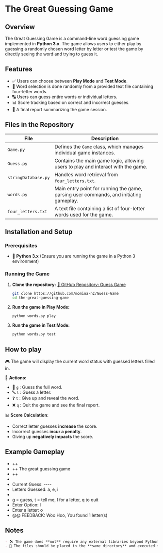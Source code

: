 # The Great Guessing Game

## Overview
The Great Guessing Game is a command-line word guessing game implemented in **Python 3.x**. The game allows users to either play by guessing a randomly chosen word letter by letter or test the game by directly seeing the word and trying to guess it.

## Features
- ✅ Users can choose between **Play Mode** and **Test Mode**.
- 🎯 Word selection is done randomly from a provided text file containing four-letter words.
- 🔠 Users can guess entire words or individual letters.
- 📊 Score tracking based on correct and incorrect guesses.
- 📜 A final report summarizing the game session.

## Files in the Repository

| File              | Description |
|------------------|-------------|
| `Game.py`        | Defines the `Game` class, which manages individual game instances. |
| `Guess.py`       | Contains the main game logic, allowing users to play and interact with the game. |
| `stringDatabase.py` | Handles word retrieval from `four_letters.txt`. |
| `words.py`       | Main entry point for running the game, parsing user commands, and initiating gameplay. |
| `four_letters.txt` | A text file containing a list of four-letter words used for the game. |

## Installation and Setup
### Prerequisites
- 🐍 **Python 3.x** (Ensure you are running the game in a Python 3 environment)

### Running the Game
1. **Clone the repository:**
[🔗 GitHub Repository: Guess Game](https://github.com/momina-nz/Guess-Game)
   ```sh
   git clone https://github.com/momina-nz/Guess-Game
   cd the-great-guessing-game
   ```
3. **Run the game in Play Mode:**
    ```sh
   python words.py play
   ```
4. **Run the game in Test Mode:**
   ```sh
   python words.py test
   ```
## How to play
🎮 The game will display the current word status with guessed letters filled in.

📌 **Actions:**
  - 🔡 `g` : Guess the full word.
  - 🔤 `l` : Guess a letter.
  - ❓ `t` : Give up and reveal the word.
  - ❌ `q` : Quit the game and see the final report.

📊 **Score Calculation:**
- Correct letter guesses **increase** the score.
- Incorrect guesses **incur a penalty**.
- Giving up **negatively impacts** the score.
  
## Example Gameplay
- ++
- ++ The great guessing game
- ++
- 
- Current Guess: ----
- Letters Guessed: a, e, i
- 
- g = guess, t = tell me, l for a letter, q to quit
- Enter Option: l
- Enter a letter: o
- @@ FEEDBACK: Woo Hoo, You found 1 letter(s)

## Notes
```markdown
- 🛠 The game does **not** require any external libraries beyond Python's standard modules.
- 📂 The files should be placed in the **same directory** and executed from there (no need for packages).
```

   
